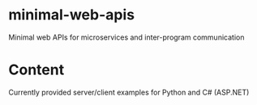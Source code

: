 # minimal-web-apis
Minimal web APIs for microservices and inter-program communication

# Content
Currently provided server/client examples for Python and C# (ASP.NET)
